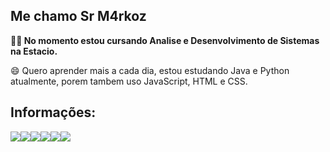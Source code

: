 ## Me chamo Sr M4rkoz

**👨‍💻 No momento estou cursando Analise e Desenvolvimento de Sistemas na Estacio.**

😄 Quero aprender mais a cada dia, estou estudando Java e Python atualmente, porem tambem uso JavaScript, HTML e CSS.

## Informações:

<a href="https://github.com/Sr-M4rkoz" cursorPointer="none">
  <img src="https://github-readme-stats.vercel.app/api?username=Sr-M4rkoz&show_icons=true&theme=dark"/><img src="https://img.shields.io/badge/Gmail-D14836?style=for-the-badge&logo=gmail&logoColor=white"/><img src="https://img.shields.io/badge/Gmail-D14836?style=for-the-badge&logo=gmail&logoColor=white"/><img src="https://img.shields.io/badge/Gmail-D14836?style=for-the-badge&logo=gmail&logoColor=white"/><img src="https://img.shields.io/badge/Gmail-D14836?style=for-the-badge&logo=gmail&logoColor=white"/><img src="https://img.shields.io/badge/Gmail-D14836?style=for-the-badge&logo=gmail&logoColor=white"/>
</a>


